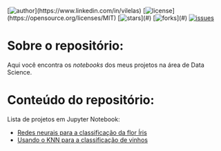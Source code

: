 [![author](https://img.shields.io/badge/author-vilelas-red?)](https://www.linkedin.com/in/vilelas)
[![license](https://img.shields.io/github/license/vilelas/data-science-projects?)](https://opensource.org/licenses/MIT)
[![stars](https://img.shields.io/github/stars/vilelas/data-science-projects?)](#)
[![forks](https://img.shields.io/github/forks/vilelas/data-science-projects?)](#)
[![issues](https://img.shields.io/github/issues/vilelas/data-science-projects?&color=yellow)](https://github.com/vilelas/data-science-projects/issues)

# Sobre o repositório:
Aqui você encontra os *notebooks* dos meus projetos na área de Data Science.

# Conteúdo do repositório:
Lista de projetos em Jupyter Notebook:

* [Redes neurais para a classificação da flor Íris](https://github.com/vilelas/data-science-projects/blob/main/Conjunto%20de%20dados%20flor%20Iris/Conjunto%20de%20dados%20flor%20Iris.ipynb)
* [Usando o KNN para a classificação de vinhos](https://github.com/vilelas/data-science/blob/main/Classifica%C3%A7%C3%A3o%20de%20vinho/Classifica%C3%A7%C3%A3o_de_vinho.ipynb)
